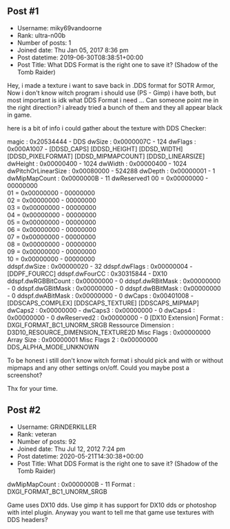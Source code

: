 ## Post #1
- Username: miky69vandoorne
- Rank: ultra-n00b
- Number of posts: 1
- Joined date: Thu Jan 05, 2017 8:36 pm
- Post datetime: 2019-06-30T08:38:51+00:00
- Post Title: What DDS Format is the right one to save it? (Shadow of the Tomb Raider)

Hey, i made a texture i want to save back in .DDS format for SOTR Armor, 
Now i don't know witch program i should use (PS - Gimp) i have both,
but most important is idk what DDS Format i need ... 
Can someone point me in the right direction?
i already tried a bunch of them and they all appear black in game.

here is a bit of info i could gather about the texture with DDS Checker:

magic				: 0x20534444 - DDS 
dwSize			: 0x0000007C - 124
dwFlags			: 0x000A1007 - [DDSD_CAPS] [DDSD_HEIGHT] [DDSD_WIDTH] [DDSD_PIXELFORMAT] [DDSD_MIPMAPCOUNT] [DDSD_LINEARSIZE] 
dwHeight			: 0x00000400 - 1024
dwWidth			: 0x00000400 - 1024
dwPitchOrLinearSize	: 0x00080000 - 524288
dwDepth			: 0x00000001 - 1
dwMipMapCount		: 0x0000000B - 11
dwReserved1
					00 = 0x00000000 - 00000000	
					01 = 0x00000000 - 00000000	
					02 = 0x00000000 - 00000000	
					03 = 0x00000000 - 00000000	
					04 = 0x00000000 - 00000000	
					05 = 0x00000000 - 00000000	
					06 = 0x00000000 - 00000000	
					07 = 0x00000000 - 00000000	
					08 = 0x00000000 - 00000000	
					09 = 0x00000000 - 00000000	
					10 = 0x00000000 - 00000000	
ddspf.dwSize		: 0x00000020 - 32
ddspf.dwFlags		: 0x00000004 - [DDPF_FOURCC] 
ddspf.dwFourCC		: 0x30315844 - DX10
ddspf.dwRGBBitCount	: 0x00000000 - 0
ddspf.dwRBitMask		: 0x00000000 - 0
ddspf.dwGBitMask		: 0x00000000 - 0
ddspf.dwBBitMask		: 0x00000000 - 0
ddspf.dwABitMask		: 0x00000000 - 0
dwCaps			: 0x00401008 - [DDSCAPS_COMPLEX] [DDSCAPS_TEXTURE] [DDSCAPS_MIPMAP] 
dwCaps2			: 0x00000000 - 
dwCaps3			: 0x00000000 - 0
dwCaps4			: 0x00000000 - 0
dwReserved2			: 0x00000000 - 0
[DX10 Extension]
Format			: DXGI_FORMAT_BC1_UNORM_SRGB 
Ressource Dimension	: D3D10_RESOURCE_DIMENSION_TEXTURE2D 
Misc Flags			: 0x00000000 
Array Size			: 0x00000001
Misc Flags 2		: 0x00000000 DDS_ALPHA_MODE_UNKNOWN

To be honest i still don't know witch format i should pick and with or without mipmaps and any other settings on/off.
Could you maybe post a screenshot?

Thx for your time.
## Post #2
- Username: GRiNDERKILLER
- Rank: veteran
- Number of posts: 92
- Joined date: Thu Jul 12, 2012 7:24 pm
- Post datetime: 2020-05-21T14:30:38+00:00
- Post Title: What DDS Format is the right one to save it? (Shadow of the Tomb Raider)

dwMipMapCount : 0x0000000B - 11
Format : DXGI_FORMAT_BC1_UNORM_SRGB

Game uses DX10 dds. Use gimp it has support for DX10 dds or photoshop with intel plugin.
Anyway you want to tell me that game use textures with DDS headers?
